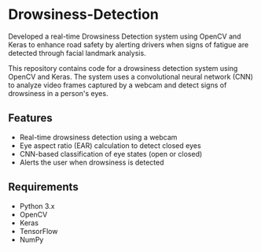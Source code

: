 # Drowsiness-Detection
Developed a real-time Drowsiness Detection system using OpenCV and Keras to enhance road safety by alerting drivers when signs of fatigue are detected through facial landmark analysis.

This repository contains code for a drowsiness detection system using OpenCV and Keras. The system uses a convolutional neural network (CNN) to analyze video frames captured by a webcam and detect signs of drowsiness in a person's eyes.

## Features

- Real-time drowsiness detection using a webcam
- Eye aspect ratio (EAR) calculation to detect closed eyes
- CNN-based classification of eye states (open or closed)
- Alerts the user when drowsiness is detected

## Requirements

- Python 3.x
- OpenCV
- Keras
- TensorFlow
- NumPy
